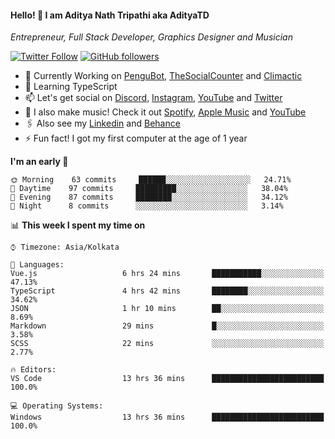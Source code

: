 <h4>Hello! 👋 I am Aditya Nath Tripathi aka AdityaTD</h4>
<p><em>Entrepreneur, Full Stack Developer, Graphics Designer and Musician</em></p>

[![Twitter Follow](https://img.shields.io/twitter/follow/adityatripathid?label=Follow)](https://twitter.com/adityatripathid)
[![GitHub followers](https://img.shields.io/github/followers/AdityaTD?label=Follow&style=social)](https://github.com/AdityaTD)

- 🔭 Currently Working on [PenguBot](https://github.com/PenguBot), [TheSocialCounter](https://thesocialcounter.com) and [Climactic](https://climactic.co)
- 🌱 Learning TypeScript
- 📫 Let's get social on [Discord](https://discord.gg/cu8aMYw), [Instagram](https://instagram.com/aditya_td), [YouTube](https://youtube.com/AdityaTD) and [Twitter](https://twitter.com/adityatripathid)
- 🎵 I also make music! Check it out [Spotify](https://open.spotify.com/artist/3MKIyx6JG4TwZNSHnmNyMm), [Apple Music](https://music.apple.com/us/artist/aditya-tripathi/1504395195) and [YouTube](https://youtube.com/AdityaTD)
- 🖇️ Also see my [Linkedin](https://www.linkedin.com/in/adityatd) and [Behance](https://www.behance.net/AdityaTD)
- ⚡ Fun fact! I got my first computer at the age of 1 year

<!--START_SECTION:waka-->
**I'm an early 🐤** 

```text
🌞 Morning    63 commits     ██████░░░░░░░░░░░░░░░░░░░   24.71% 
🌆 Daytime    97 commits     █████████░░░░░░░░░░░░░░░░   38.04% 
🌃 Evening    87 commits     ████████░░░░░░░░░░░░░░░░░   34.12% 
🌙 Night      8 commits      ░░░░░░░░░░░░░░░░░░░░░░░░░   3.14%

```


📊 **This week I spent my time on** 

```text
⌚︎ Timezone: Asia/Kolkata

💬 Languages: 
Vue.js                   6 hrs 24 mins       ███████████░░░░░░░░░░░░░░   47.13% 
TypeScript               4 hrs 42 mins       ████████░░░░░░░░░░░░░░░░░   34.62% 
JSON                     1 hr 10 mins        ██░░░░░░░░░░░░░░░░░░░░░░░   8.69% 
Markdown                 29 mins             █░░░░░░░░░░░░░░░░░░░░░░░░   3.58% 
SCSS                     22 mins             ░░░░░░░░░░░░░░░░░░░░░░░░░   2.77%

🔥 Editors: 
VS Code                  13 hrs 36 mins      █████████████████████████   100.0%

💻 Operating Systems: 
Windows                  13 hrs 36 mins      █████████████████████████   100.0%

```


<!--END_SECTION:waka-->